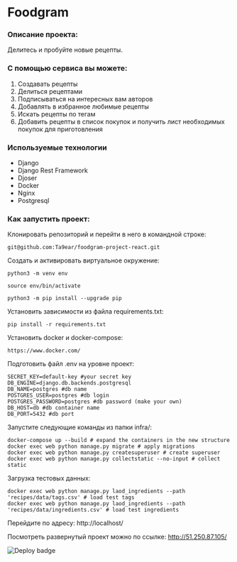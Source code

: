 # Foodgram

### Описание проекта:

Делитесь и пробуйте новые рецепты.

### С помощью сервиса вы можете:
1) Создавать рецепты
2) Делиться рецептами
3) Подписываться на интересных вам авторов
4) Добавлять в избранное любимые рецепты
5) Искать рецепты по тегам
6) Добавить рецепты в список покупок и получить лист необходимых покупок для приготовления


### Используемые технологии

* Django
* Django Rest Framework
* Djoser
* Docker
* Nginx
* Postgresql

### Как запустить проект:

Клонировать репозиторий и перейти в него в командной строке:

```
git@github.com:Ta9ear/foodgram-project-react.git
```

Cоздать и активировать виртуальное окружение:

```
python3 -m venv env
```

```
source env/bin/activate
```

```
python3 -m pip install --upgrade pip
```

Установить зависимости из файла requirements.txt:

```
pip install -r requirements.txt
```

Установить docker и docker-compose:

```
https://www.docker.com/
```

Подготовить файл .env на уровне проект:

```
SECRET_KEY=default-key #your secret key
DB_ENGINE=django.db.backends.postgresql
DB_NAME=postgres #db name 
POSTGRES_USER=postgres #db login
POSTGRES_PASSWORD=postgres #db password (make your own)
DB_HOST=db #db container name
DB_PORT=5432 #db port
```

Запустите следующие команды из папки infra/:

```
docker-compose up --build # expand the containers in the new structure
docker exec web python manage.py migrate # apply migrations
docker exec web python manage.py createsuperuser # create superuser
docker exec web python manage.py collectstatic --no-input # collect static
```

Загрузка тестовых данных:

```
docker exec web python manage.py laod_ingredients --path 'recipes/data/tags.csv' # load test tags
docker exec web python manage.py laod_ingredients --path 'recipes/data/ingredients.csv' # load test ingredients
```

Перейдите по адресу: http://localhost/


Посмотреть развернутый проект можно по ссылке:
http://51.250.87.105/

![Deploy badge](https://github.com/Ta9ear/foodgram-project-react/actions/workflows/foodgram_workflow.yml/badge.svg)
